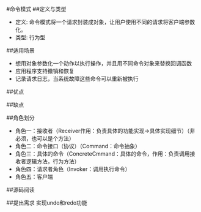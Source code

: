 #命令模式
##定义与类型
- 定义: 命令模式将一个请求封装成对象，让用户使用不同的请求将客户端参数化。
- 类型: 行为型

##适用场景
- 想用对象参数化一个动作以执行操作，并且用不同命令对象来替换回调函数
- 应用程序支持撤销和恢复
- 记录请求日志，当系统故障这些命令可以重新被执行

##优点

##缺点

##角色划分
- 角色一：接收者（Receiver作用：负责具体的功能实现->具体实现细节）（非必须，也可以是个方法）
- 角色二：命令接口（协议）（Command：命令抽象）
- 角色三：具体的命令（ConcreteCmmand：具体的命令，作用：负责调用接收者逻辑方法，行为方法）
- 角色四：请求者角色（Invoker：调用执行命令）
- 角色五：客户端

##源码阅读

##提出需求
实现undo和redo功能

